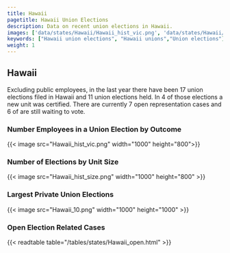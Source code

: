 ```yaml
---
title: Hawaii
pagetitle: Hawaii Union Elections
description: Data on recent union elections in Hawaii.
images: ['data/states/Hawaii/Hawaii_hist_vic.png', 'data/states/Hawaii/Hawaii_hist_size.png', 'data/states/Hawaii/Hawaii_10.png']
keywords: ["Hawaii union elections", "Hawaii unions","Union elections"]
weight: 1
---
```

##  Hawaii

Excluding public employees, in the last year there have been 17 union elections filed in Hawaii and 11 union elections held. In 4 of those elections a new unit was certified. There are currently 7 open representation cases and 6 of are still waiting to vote.

### Number Employees in a Union Election by Outcome
{{< image src="Hawaii_hist_vic.png" width="1000" height="800">}}

### Number of Elections by Unit Size
{{< image src="Hawaii_hist_size.png" width="1000" height="800" >}}

### Largest Private Union Elections
{{< image src="Hawaii_10.png" width="1000" height="1000"  >}}

### Open Election Related Cases
{{< readtable table="/tables/states/Hawaii_open.html" >}}

